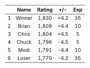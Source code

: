 | |Name|Rating|+/-|Exp|
|-|:--:|:----:|:-:|:-:|
|1|Winner|1,830|+4.2|35|
|2|Brian|1,809|+4.4|10|
|3|Chris|1,804|+4.5|5|
|4|Chuck|1,796|-4.5|5|
|5|Modi|1,791|-4.4|10|
|6|Loser|1,770|-4.2|35|
